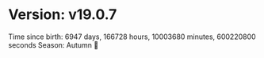 # Version: v19.0.7
Time since birth: 6947 days, 166728 hours, 10003680 minutes, 600220800 seconds
Season: Autumn 🍁
